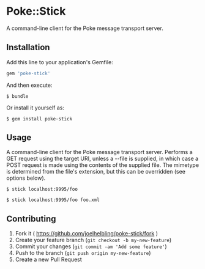 # Poke::Stick

A command-line client for the Poke message transport server.

## Installation

Add this line to your application's Gemfile:

```ruby
gem 'poke-stick'
```

And then execute:

    $ bundle

Or install it yourself as:

    $ gem install poke-stick

## Usage

A command-line client for the Poke message transport server.  Performs a
GET request using the target URI, unless a --file is supplied, in which
case a POST request is made using the contents of the supplied file.
The mimetype is determined from the file's extension, but this can be
overridden (see options below).

    $ stick localhost:9995/foo

    $ stick localhost:9995/foo foo.xml

## Contributing

1. Fork it ( https://github.com/joelhelbling/poke-stick/fork )
2. Create your feature branch (`git checkout -b my-new-feature`)
3. Commit your changes (`git commit -am 'Add some feature'`)
4. Push to the branch (`git push origin my-new-feature`)
5. Create a new Pull Request
